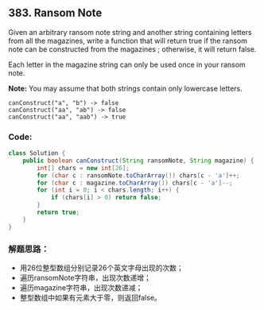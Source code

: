 ## 383. Ransom Note
Given an arbitrary ransom note string and another string containing letters from all the magazines, write a function that will return true if the ransom note can be constructed from the magazines ; otherwise, it will return false.

Each letter in the magazine string can only be used once in your ransom note.

**Note:**
You may assume that both strings contain only lowercase letters.

```
canConstruct("a", "b") -> false
canConstruct("aa", "ab") -> false
canConstruct("aa", "aab") -> true
```

### Code:

```java
class Solution {
    public boolean canConstruct(String ransomNote, String magazine) {
        int[] chars = new int[26];
        for (char c : ransomNote.toCharArray()) chars[c - 'a']++;
        for (char c : magazine.toCharArray()) chars[c - 'a']--;
        for (int i = 0; i < chars.length; i++) {
            if (chars[i] > 0) return false;
        }
        return true;
    }
}
```

### 解题思路：
* 用26位整型数组分别记录26个英文字母出现的次数；
* 遍历ransomNote字符串，出现次数递增；
* 遍历magazine字符串，出现次数递减；
* 整型数组中如果有元素大于零，则返回false。